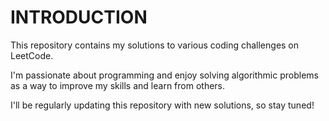 # INTRODUCTION

This repository contains my solutions to various coding challenges on LeetCode.

I'm passionate about programming and enjoy solving algorithmic problems as a way to improve my skills and learn from others.

I'll be regularly updating this repository with new solutions, so stay tuned!
